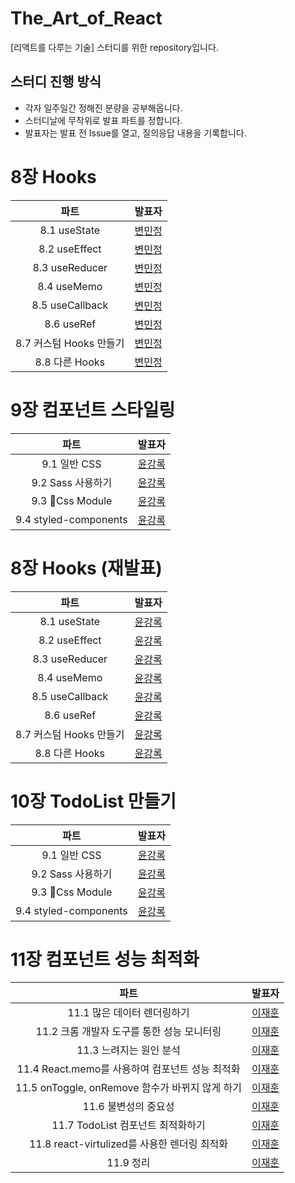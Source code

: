 # The_Art_of_React
[리액트를 다루는 기술] 스터디를 위한 repository입니다.

## 스터디 진행 방식

- 각자 일주일간 정해진 분량을 공부해옵니다.
- 스터디날에 무작위로 발표 파트를 정합니다.
- 발표자는 발표 전 Issue를 열고, 질의응답 내용을 기록합니다.

# 8장 Hooks

|파트|발표자|
|:---:|:---:|
|8.1 useState|[변민정](https://www.notion.so/8-Hooks-a82aeed79535461f9d5afccbb0abec1b?pvs=4)|
|8.2 useEffect|[변민정](https://www.notion.so/8-Hooks-a82aeed79535461f9d5afccbb0abec1b?pvs=4)|
|8.3 useReducer|[변민정](https://www.notion.so/8-Hooks-a82aeed79535461f9d5afccbb0abec1b?pvs=4)|
|8.4 useMemo|[변민정](https://www.notion.so/8-Hooks-a82aeed79535461f9d5afccbb0abec1b?pvs=4)|
|8.5 useCallback|[변민정](https://www.notion.so/8-Hooks-a82aeed79535461f9d5afccbb0abec1b?pvs=4)|
|8.6 useRef|[변민정](https://www.notion.so/8-Hooks-a82aeed79535461f9d5afccbb0abec1b?pvs=4)|
|8.7 커스텀 Hooks 만들기|[변민정](https://www.notion.so/8-Hooks-a82aeed79535461f9d5afccbb0abec1b?pvs=4)|
|8.8 다른 Hooks|[변민정](https://www.notion.so/8-Hooks-a82aeed79535461f9d5afccbb0abec1b?pvs=4)|

# 9장 컴포넌트 스타일링

|파트|발표자|
|:---:|:---:|
|9.1 일반 CSS|[윤강록](https://velog.io/@ykr0919)|
|9.2 Sass 사용하기|[윤강록](https://velog.io/@ykr0919)|
|9.3 Css Module|[윤강록](https://velog.io/@ykr0919)|
|9.4 styled-components|[윤강록](https://velog.io/@ykr0919)|

# 8장 Hooks (재발표)

|파트|발표자|
|:---:|:---:|
|8.1 useState|[윤강록]([https://www.notion.so/8-Hooks-a82aeed79535461f9d5afccbb0abec1b?pvs=4](https://velog.io/@ykr0919/React-Hooks))|
|8.2 useEffect|[윤강록]([https://www.notion.so/8-Hooks-a82aeed79535461f9d5afccbb0abec1b?pvs=4](https://velog.io/@ykr0919/React-Hooks))|
|8.3 useReducer|[윤강록]([https://www.notion.so/8-Hooks-a82aeed79535461f9d5afccbb0abec1b?pvs=4](https://velog.io/@ykr0919/React-Hooks))|
|8.4 useMemo|[윤강록]([https://www.notion.so/8-Hooks-a82aeed79535461f9d5afccbb0abec1b?pvs=4](https://velog.io/@ykr0919/React-Hooks))|
|8.5 useCallback|[윤강록]([https://www.notion.so/8-Hooks-a82aeed79535461f9d5afccbb0abec1b?pvs=4](https://velog.io/@ykr0919/React-Hooks))|
|8.6 useRef|[윤강록]([https://www.notion.so/8-Hooks-a82aeed79535461f9d5afccbb0abec1b?pvs=4](https://velog.io/@ykr0919/React-Hooks))|
|8.7 커스텀 Hooks 만들기|[윤강록]([https://www.notion.so/8-Hooks-a82aeed79535461f9d5afccbb0abec1b?pvs=4](https://velog.io/@ykr0919/React-Hooks))|
|8.8 다른 Hooks|[윤강록]([https://www.notion.so/8-Hooks-a82aeed79535461f9d5afccbb0abec1b?pvs=4](https://velog.io/@ykr0919/React-Hooks))|

# 10장 TodoList 만들기

|파트|발표자|
|:---:|:---:|
|9.1 일반 CSS|[윤강록](https://velog.io/@ykr0919)|
|9.2 Sass 사용하기|[윤강록](https://velog.io/@ykr0919)|
|9.3 Css Module|[윤강록](https://velog.io/@ykr0919)|
|9.4 styled-components|[윤강록](https://velog.io/@ykr0919)|

# 11장 컴포넌트 성능 최적화

|파트|발표자|
|:---:|:---:|
|11.1 많은 데이터 렌더링하기|[이재훈](https://dekoms-coding.tistory.com/39)|
|11.2 크롬 개발자 도구를 통한 성능 모니터링|[이재훈](https://dekoms-coding.tistory.com/39)|
|11.3 느려지는 원인 분석|[이재훈](https://dekoms-coding.tistory.com/39)|
|11.4 React.memo를 사용하여 컴포넌트 성능 최적화|[이재훈](https://dekoms-coding.tistory.com/39)|
|11.5 onToggle, onRemove 함수가 바뀌지 않게 하기|[이재훈](https://dekoms-coding.tistory.com/39)|
|11.6 불변성의 중요성|[이재훈](https://dekoms-coding.tistory.com/39)|
|11.7 TodoList 컴포넌트 최적화하기|[이재훈](https://dekoms-coding.tistory.com/39)|
|11.8 react-virtulized를 사용한 렌더링 최적화|[이재훈](https://dekoms-coding.tistory.com/39)|
|11.9 정리|[이재훈](https://dekoms-coding.tistory.com/39)|

